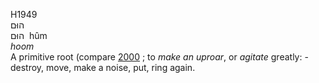 <body>
  <p>H1949<br>  הוּם  <br> הוּם  ‎  hûm  <br><i>hoom </i><br>A primitive root (compare <a href="h2000.htm">2000</a> ; to <i>make</i> <i>an</i> <i>uproar</i>, or <i>agitate</i> greatly: - destroy, move, make a noise, put, ring again.<br></p>
 </body>